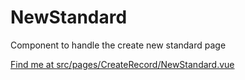 # NewStandard

Component to handle the create new standard page

[Find me at src/pages/CreateRecord/NewStandard.vue](https://github.com/FAIRsharing/fairsharing.github.io/tree/newtest/src/pages/CreateRecord/NewStandard.vue)